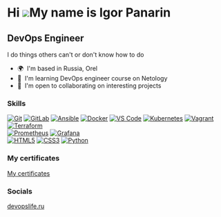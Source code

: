 Hi ![](https://user-images.githubusercontent.com/18350557/176309783-0785949b-9127-417c-8b55-ab5a4333674e.gif)My name is Igor Panarin
====================================================================================================================================

DevOps Engineer
---------------

I do things others can't or don't know how to do

* 🌍  I'm based in Russia, Orel
* 🧠  I'm learning DevOps engineer course on Netology
* 🤝  I'm open to collaborating on interesting projects

### Skills


<p align="left">
<a target="_blank" rel="noopener noreferrer nofollow" href="https://camo.githubusercontent.com/b38b8897560b3731eafccf44bf41f9450b71ec972a7759e0d104402403b51b13/68747470733a2f2f696d672e736869656c64732e696f2f62616467652f4769742d2532334630353033332e7376673f7374796c653d666c61742d737175617265266c6f676f3d676974266c6f676f436f6c6f723d7768697465"><img src="https://camo.githubusercontent.com/b38b8897560b3731eafccf44bf41f9450b71ec972a7759e0d104402403b51b13/68747470733a2f2f696d672e736869656c64732e696f2f62616467652f4769742d2532334630353033332e7376673f7374796c653d666c61742d737175617265266c6f676f3d676974266c6f676f436f6c6f723d7768697465" alt="Git" data-canonical-src="https://img.shields.io/badge/Git-%23F05033.svg?style=flat-square&amp;logo=git&amp;logoColor=white" style="max-width: 100%;"></a>
<a target="_blank" rel="noopener noreferrer nofollow" href="https://camo.githubusercontent.com/35b0a4cb52ffc87fc7c464f9f2527dec988b663d0ae86bf8d542ae5649bd2c9e/68747470733a2f2f696d672e736869656c64732e696f2f62616467652f2d4769744c61622d4643413132313f7374796c653d666c61742d737175617265266c6f676f3d6769746c6162"><img src="https://camo.githubusercontent.com/35b0a4cb52ffc87fc7c464f9f2527dec988b663d0ae86bf8d542ae5649bd2c9e/68747470733a2f2f696d672e736869656c64732e696f2f62616467652f2d4769744c61622d4643413132313f7374796c653d666c61742d737175617265266c6f676f3d6769746c6162" alt="GitLab" data-canonical-src="https://img.shields.io/badge/-GitLab-FCA121?style=flat-square&amp;logo=gitlab" style="max-width: 100%;"></a>
<a target="_blank" rel="noopener noreferrer nofollow" href="https://camo.githubusercontent.com/d181729cd14c46b0f64eada3c78e8f083e7a225ea3c5b6289729d7e800d2ae43/68747470733a2f2f696d672e736869656c64732e696f2f62616467652f416e7369626c652d2532333141313931382e7376673f7374796c653d666c61742d737175617265266c6f676f3d616e7369626c65266c6f676f436f6c6f723d7768697465"><img src="https://camo.githubusercontent.com/d181729cd14c46b0f64eada3c78e8f083e7a225ea3c5b6289729d7e800d2ae43/68747470733a2f2f696d672e736869656c64732e696f2f62616467652f416e7369626c652d2532333141313931382e7376673f7374796c653d666c61742d737175617265266c6f676f3d616e7369626c65266c6f676f436f6c6f723d7768697465" alt="Ansible" data-canonical-src="https://img.shields.io/badge/Ansible-%231A1918.svg?style=flat-square&amp;logo=ansible&amp;logoColor=white" style="max-width: 100%;"></a>
<a target="_blank" rel="noopener noreferrer nofollow" href="https://camo.githubusercontent.com/2becd2d85b75595652cc9c88f64c6e12b92ad902266ec7c1cd684953816b156f/68747470733a2f2f696d672e736869656c64732e696f2f62616467652f446f636b65722d2532333064623765642e7376673f7374796c653d666c61742d737175617265266c6f676f3d646f636b6572266c6f676f436f6c6f723d7768697465"><img src="https://camo.githubusercontent.com/2becd2d85b75595652cc9c88f64c6e12b92ad902266ec7c1cd684953816b156f/68747470733a2f2f696d672e736869656c64732e696f2f62616467652f446f636b65722d2532333064623765642e7376673f7374796c653d666c61742d737175617265266c6f676f3d646f636b6572266c6f676f436f6c6f723d7768697465" alt="Docker" data-canonical-src="https://img.shields.io/badge/Docker-%230db7ed.svg?style=flat-square&amp;logo=docker&amp;logoColor=white" style="max-width: 100%;"></a>
<a target="_blank" rel="noopener noreferrer nofollow" href="https://camo.githubusercontent.com/d99f92b9d51e6322eb14babd4bf1747f04029078b7ab4de6c5a6647c7d8c3147/68747470733a2f2f696d672e736869656c64732e696f2f7374617469632f76313f7374796c653d666c61742d737175617265266d6573736167653d56532b2544302541316f646526636f6c6f723d303037414343266c6f676f3d56697375616c2b53747564696f2b436f6465266c6162656c3d"><img src="https://camo.githubusercontent.com/d99f92b9d51e6322eb14babd4bf1747f04029078b7ab4de6c5a6647c7d8c3147/68747470733a2f2f696d672e736869656c64732e696f2f7374617469632f76313f7374796c653d666c61742d737175617265266d6573736167653d56532b2544302541316f646526636f6c6f723d303037414343266c6f676f3d56697375616c2b53747564696f2b436f6465266c6162656c3d" alt="VS Code" data-canonical-src="https://img.shields.io/static/v1?style=flat-square&amp;message=VS+%D0%A1ode&amp;color=007ACC&amp;logo=Visual+Studio+Code&amp;label=" style="max-width: 100%;"></a>
<a target="_blank" rel="noopener noreferrer nofollow" href="https://camo.githubusercontent.com/be1e60cee35297f52d409953f08be1bb570f950fb6125a9ec3cb630a7a448d6c/68747470733a2f2f696d672e736869656c64732e696f2f62616467652f4b756265726e657465732d2532333332366365352e7376673f7374796c653d666c61742d737175617265266c6f676f3d6b756265726e65746573266c6f676f436f6c6f723d7768697465"><img src="https://camo.githubusercontent.com/be1e60cee35297f52d409953f08be1bb570f950fb6125a9ec3cb630a7a448d6c/68747470733a2f2f696d672e736869656c64732e696f2f62616467652f4b756265726e657465732d2532333332366365352e7376673f7374796c653d666c61742d737175617265266c6f676f3d6b756265726e65746573266c6f676f436f6c6f723d7768697465" alt="Kubernetes" data-canonical-src="https://img.shields.io/badge/Kubernetes-%23326ce5.svg?style=flat-square&amp;logo=kubernetes&amp;logoColor=white" style="max-width: 100%;"></a>
<a target="_blank" rel="noopener noreferrer nofollow" href="https://camo.githubusercontent.com/037ad8df902785d6e7c3227aa4e415462e119b8c54b81edec2da1cd06b9ee8f0/68747470733a2f2f696d672e736869656c64732e696f2f62616467652f56616772616e742d2532333135363346462e7376673f7374796c653d666c61742d737175617265266c6f676f3d76616772616e74266c6f676f436f6c6f723d7768697465"><img src="https://camo.githubusercontent.com/037ad8df902785d6e7c3227aa4e415462e119b8c54b81edec2da1cd06b9ee8f0/68747470733a2f2f696d672e736869656c64732e696f2f62616467652f56616772616e742d2532333135363346462e7376673f7374796c653d666c61742d737175617265266c6f676f3d76616772616e74266c6f676f436f6c6f723d7768697465" alt="Vagrant" data-canonical-src="https://img.shields.io/badge/Vagrant-%231563FF.svg?style=flat-square&amp;logo=vagrant&amp;logoColor=white" style="max-width: 100%;"></a>
<a target="_blank" rel="noopener noreferrer nofollow" href="https://camo.githubusercontent.com/199f5a46c05487d65fde9f348a188ff570dddd2c8ba7605436bc5c1f25bc076d/68747470733a2f2f696d672e736869656c64732e696f2f62616467652f5465727261666f726d2d2532333538333543432e7376673f7374796c653d666c61742d737175617265266c6f676f3d7465727261666f726d266c6f676f436f6c6f723d7768697465"><img src="https://camo.githubusercontent.com/199f5a46c05487d65fde9f348a188ff570dddd2c8ba7605436bc5c1f25bc076d/68747470733a2f2f696d672e736869656c64732e696f2f62616467652f5465727261666f726d2d2532333538333543432e7376673f7374796c653d666c61742d737175617265266c6f676f3d7465727261666f726d266c6f676f436f6c6f723d7768697465" alt="Terraform" data-canonical-src="https://img.shields.io/badge/Terraform-%235835CC.svg?style=flat-square&amp;logo=terraform&amp;logoColor=white" style="max-width: 100%;"></a>
<br>
<a target="_blank" rel="noopener noreferrer nofollow" href="https://camo.githubusercontent.com/c72170395c43e5834553aef32f656243ddcc929595850898ad17c39b63653d36/68747470733a2f2f696d672e736869656c64732e696f2f62616467652f50726f6d6574686575732d4536353232433f7374796c653d666c61742d737175617265266c6f676f3d50726f6d657468657573266c6f676f436f6c6f723d7768697465"><img src="https://camo.githubusercontent.com/c72170395c43e5834553aef32f656243ddcc929595850898ad17c39b63653d36/68747470733a2f2f696d672e736869656c64732e696f2f62616467652f50726f6d6574686575732d4536353232433f7374796c653d666c61742d737175617265266c6f676f3d50726f6d657468657573266c6f676f436f6c6f723d7768697465" alt="Prometheus" data-canonical-src="https://img.shields.io/badge/Prometheus-E6522C?style=flat-square&amp;logo=Prometheus&amp;logoColor=white" style="max-width: 100%;"></a>
<a target="_blank" rel="noopener noreferrer nofollow" href="https://camo.githubusercontent.com/d03391681f6feb218b5e07ca795cdb7d25af34bc0b68fc1fbfe32fb031f1d57c/68747470733a2f2f696d672e736869656c64732e696f2f62616467652f47726166616e612d2532334634363830302e7376673f7374796c653d666c61742d737175617265266c6f676f3d67726166616e61266c6f676f436f6c6f723d7768697465"><img src="https://camo.githubusercontent.com/d03391681f6feb218b5e07ca795cdb7d25af34bc0b68fc1fbfe32fb031f1d57c/68747470733a2f2f696d672e736869656c64732e696f2f62616467652f47726166616e612d2532334634363830302e7376673f7374796c653d666c61742d737175617265266c6f676f3d67726166616e61266c6f676f436f6c6f723d7768697465" alt="Grafana" data-canonical-src="https://img.shields.io/badge/Grafana-%23F46800.svg?style=flat-square&amp;logo=grafana&amp;logoColor=white" style="max-width: 100%;"></a>
<br>
<a target="_blank" rel="noopener noreferrer nofollow" href="https://camo.githubusercontent.com/9a7c8c4ee62739436a191706be9f786a813dc377ce778522da198cb94874dc22/68747470733a2f2f696d672e736869656c64732e696f2f62616467652f2d48544d4c352d2532334534344432373f7374796c653d666c61742d737175617265266c6f676f3d68746d6c35266c6f676f436f6c6f723d666666666666"><img src="https://camo.githubusercontent.com/9a7c8c4ee62739436a191706be9f786a813dc377ce778522da198cb94874dc22/68747470733a2f2f696d672e736869656c64732e696f2f62616467652f2d48544d4c352d2532334534344432373f7374796c653d666c61742d737175617265266c6f676f3d68746d6c35266c6f676f436f6c6f723d666666666666" alt="HTML5" data-canonical-src="https://img.shields.io/badge/-HTML5-%23E44D27?style=flat-square&amp;logo=html5&amp;logoColor=ffffff" style="max-width: 100%;"></a>
<a target="_blank" rel="noopener noreferrer nofollow" href="https://camo.githubusercontent.com/19d98ab99fe0a1a5c00ef27920be3ada8548f2476877db0598960ac2a5f8788d/68747470733a2f2f696d672e736869656c64732e696f2f62616467652f2d435353332d2532333135373242363f7374796c653d666c61742d737175617265266c6f676f3d63737333"><img src="https://camo.githubusercontent.com/19d98ab99fe0a1a5c00ef27920be3ada8548f2476877db0598960ac2a5f8788d/68747470733a2f2f696d672e736869656c64732e696f2f62616467652f2d435353332d2532333135373242363f7374796c653d666c61742d737175617265266c6f676f3d63737333" alt="CSS3" data-canonical-src="https://img.shields.io/badge/-CSS3-%231572B6?style=flat-square&amp;logo=css3" style="max-width: 100%;"></a>
<a target="_blank" rel="noopener noreferrer nofollow" href="https://camo.githubusercontent.com/f5806fb84e803a767dbf4fdd83b6563c3d5fa6623d49728516ed237d8e796842/68747470733a2f2f696d672e736869656c64732e696f2f62616467652f507974686f6e2d3336373041303f7374796c653d666c61742d737175617265266c6f676f3d707974686f6e266c6f676f436f6c6f723d666664643534"><img src="https://camo.githubusercontent.com/f5806fb84e803a767dbf4fdd83b6563c3d5fa6623d49728516ed237d8e796842/68747470733a2f2f696d672e736869656c64732e696f2f62616467652f507974686f6e2d3336373041303f7374796c653d666c61742d737175617265266c6f676f3d707974686f6e266c6f676f436f6c6f723d666664643534" alt="Python" data-canonical-src="https://img.shields.io/badge/Python-3670A0?style=flat-square&amp;logo=python&amp;logoColor=ffdd54" style="max-width: 100%;"></a>
</p>

### My certificates
[My certificates](https://github.com/networksuperman/my_certs/blob/main/README.md)  

### Socials
[devopslife.ru](https://devopslife.ru/)
